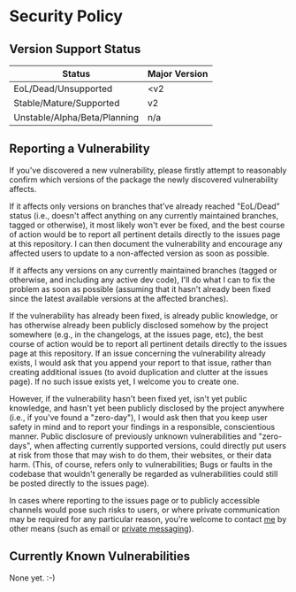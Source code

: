 # Security Policy

## Version Support Status

Status | Major Version
---|---
EoL/Dead/Unsupported | &lt;v2
Stable/Mature/Supported | v2
Unstable/Alpha/Beta/Planning | n/a

## Reporting a Vulnerability

If you've discovered a new vulnerability, please firstly attempt to reasonably confirm which versions of the package the newly discovered vulnerability affects.

If it affects only versions on branches that've already reached "EoL/Dead" status (i.e., doesn't affect anything on any currently maintained branches, tagged or otherwise), it most likely won't ever be fixed, and the best course of action would be to report all pertinent details directly to the issues page at this repository. I can then document the vulnerability and encourage any affected users to update to a non-affected version as soon as possible.

If it affects any versions on any currently maintained branches (tagged or otherwise, and including any active dev code), I'll do what I can to fix the problem as soon as possible (assuming that it hasn't already been fixed since the latest available versions at the affected branches).

If the vulnerability has already been fixed, is already public knowledge, or has otherwise already been publicly disclosed somehow by the project somewhere (e.g., in the changelogs, at the issues page, etc), the best course of action would be to report all pertinent details directly to the issues page at this repository. If an issue concerning the vulnerability already exists, I would ask that you append your report to that issue, rather than creating additional issues (to avoid duplication and clutter at the issues page). If no such issue exists yet, I welcome you to create one.

However, if the vulnerability hasn't been fixed yet, isn't yet public knowledge, and hasn't yet been publicly disclosed by the project anywhere (i.e., if you've found a "zero-day"), I would ask then that you keep user safety in mind and to report your findings in a responsible, conscientious manner. Public disclosure of previously unknown vulnerabilities and "zero-days", when affecting currently supported versions, could directly put users at risk from those that may wish to do them, their websites, or their data harm. (This, of course, refers only to vulnerabilities; Bugs or faults in the codebase that wouldn't generally be regarded as vulnerabilities could still be posted directly to the issues page).

In cases where reporting to the issues page or to publicly accessible channels would pose such risks to users, or where private communication may be required for any particular reason, you're welcome to contact [me](https://github.com/Maikuolan) by other means (such as email or [private messaging](https://www.facebook.com/caleb.mazalevskis)).

## Currently Known Vulnerabilities

None yet. :-)
